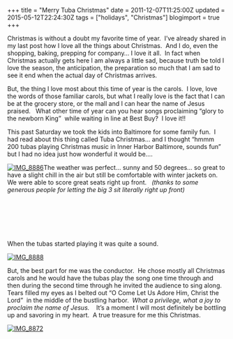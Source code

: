 +++
title = "Merry Tuba Christmas"
date = 2011-12-07T11:25:00Z
updated = 2015-05-12T22:24:30Z
tags = ["holidays", "Christmas"]
blogimport = true 
+++

Christmas is without a doubt my favorite time of year.&#160; I’ve already shared in my last post how I love all the things about Christmas.&#160; And I do, even the shopping, baking, prepping for company… I love it all.&#160; In fact when Christmas actually gets here I am always a little sad, because truth be told I love the season, the anticipation, the preparation so much that I am sad to see it end when the actual day of Christmas arrives. 

But, the thing I love most about this time of year is the carols.&#160; I love, love the words of those familiar carols, but what I really love is the fact that I can be at the grocery store, or the mall and I can hear the name of Jesus praised.&#160;&#160; What other time of year can you hear songs proclaiming “glory to the newborn King”&#160; while waiting in line at Best Buy?&#160; I love it!!&#160; 

This past Saturday we took the kids into Baltimore for some family fun.&#160; I had read about this thing called Tuba Christmas… and I thought “hmmm 200 tubas playing Christmas music in Inner Harbor Baltimore, sounds fun”&#160; but I had no idea just how wonderful it would be….

[![IMG_8886](https://latc.s3.amazonaws.com/wp-content/uploads/2011/12/IMG_8886.jpg "IMG_8886")](https://latc.s3.amazonaws.com/wp-content/uploads/2011/12/IMG_8886.jpg)The weather was perfect… sunny and 50 degrees… so great to have a slight chill in the air but still be comfortable with winter jackets on.&#160;&#160; We were able to score great seats right up front.&#160;&#160; _(thanks to some generous people for letting the big 3 sit literally right up front)_

&#160;

&#160;

&#160;

When the tubas started playing it was quite a sound.

[![IMG_8888](https://latc.s3.amazonaws.com/wp-content/uploads/2011/12/IMG_8888.jpg "IMG_8888")](https://latc.s3.amazonaws.com/wp-content/uploads/2011/12/IMG_8888.jpg)

But, the best part for me was the conductor.&#160; He chose mostly all Christmas carols and he would have the tubas play the song one time through and then during the second time through he invited the audience to sing along.&#160; Tears filled my eyes as I belted out “O Come Let Us Adore Him, Christ the Lord”&#160; in the middle of the bustling harbor.&#160; _What a privilege, what a joy to proclaim the name of Jesus.&#160;&#160;&#160;_ It’s a moment I will most definitely be bottling up and savoring in my heart.&#160; A true treasure for me this Christmas.

[![IMG_8872](https://latc.s3.amazonaws.com/wp-content/uploads/2011/12/IMG_8872.jpg "IMG_8872")](https://latc.s3.amazonaws.com/wp-content/uploads/2011/12/IMG_8872.jpg)
